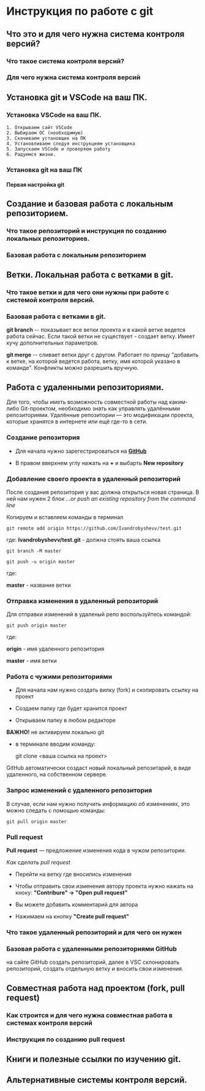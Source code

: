 # Инструкция по работе с git

## Что это и для чего нужна система контроля версий?

### Что такое система контроля версий?

### Для чего нужна система контроля версий

## Установка git и VSCode на ваш ПК.

### Установка VSCode на ваш ПК.
    1. Открываем сайт VSCode 
    2. Выбираем ОС (необходимую)
    3. Скачиваем установщик на ПК
    4. Установливаем следуя инструкциям установщика
    5. Запускаем VSCode и проверяем работу
    6. Радуемся жизни.    


### Установка git на ваш ПК

#### Первая настройка git

## Создание и базовая работа с локальным репозиторием.

### Что такое репозиторий и инструкция по созданию локальных репозиториев.

### Базовая работа с локальным репозиторием

## Ветки. Локальная работа с ветками в git.

### Что такое ветки и для чего они нужны при работе с системой контроля версий.

### Базовая работа с ветками в git.

**git branch** -- показывает все ветки проекта и в какой ветке ведется работа сейчас. Если такой ветки не существует - создает ветку. Имеет кучу дополнительных параметров.

**git merge** -- сливает ветки друг с другом. Работает по принцу "добавить к ветке, на которой ведется работа, ветку, имя которой указано в команде". Конфликты можно разрешить вручную.


## Работа с удаленными репозиториями.

Для того, чтобы иметь возможность совместной работы над каким-либо Git-проектом, необходимо знать как управлять удалёнными репозиториями. Удалённые репозитории — это модификации проекта, которые хранятся в интернете или ещё где-то в сети.

### Создание репозитория 

* Для начала нужно зарегестрироваться на [**GitHub**](https://github.com)

* В правом вверхнем углу нажать на **+** и выбарть **New repository**

### Добавление своего проекта в удаленный репозиторий

После создания репозитория у вас должна открыться новая страница. В ней нам нужен 2 блок _…or push an existing repository from the command line_

Копируем и вставляем команды в терминал

    git remote add origin https://github.com/Ivandrobyshevv/test.git

где: **Ivandrobyshevv/test.git** - должна стоять ваша ссылка

    git branch -M master

    git push -u origin master

где:

**master** - название ветки

### Отправка изменения в удаленный репозиторий

Для отправки изменений в удаленый репо воспользуйтесь командой:

    git push origin master

где: 

**origin** - имя удаленного репозитория

**master** - имя ветки

### Работа с чужими репозиториями

* Для начала нам нужно создать вилку (fork)
и скопировать ссылку на проект

* Создаем папку где будет хранится проект

* Открываем папку в любом редакторе

**ВАЖНО!** не активируем локально git

* в терминале вводим команду:

    git clone <ваша ссылка на проект>

GitHub автоматически создаст новый локальный репозитарий, в виде удаленного, на собственном сервере.

### Запрос изменений с удаленного репозитория

В случае, если нам нужно получить информацию об изменениях, это можно следать с помощью команды:

    git pull origin master

### Pull request

**Pull request** — предложение изменения кода в чужом репозитории.

*Как сделать pull request*

* Перейти на ветку где вносились изменения 

* Чтобы отправить свои изменения автору проекта нужно нажать на кноку: **"Contribure" -> "Open pull request"**

* Вы можете добавить комментарий для автора

* Нажимаем на кнопку **"Create pull request"**

### Что такое удаленный репозиторий и для чего он нужен

### Базовая работа с удаленными репозиториями GitHub

на сайте GitHub создать репозиторий, далее в VSC склонировать репозиторий, создать отдельную ветку и вносить свои изменения.

## Совместная работа над проектом (fork, pull request)

### Как строится и для чего нужна совместная работа в системах контроля версий

### Инструкция по созданию pull request

## Книги и полезные ссылки по изучению git.

## Альтернативные системы контроля версий.
